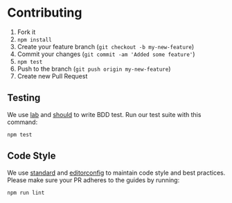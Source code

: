 # Contributing

1. Fork it
2. `npm install`
3. Create your feature branch (`git checkout -b my-new-feature`)
4. Commit your changes (`git commit -am 'Added some feature'`)
5. `npm test`
6. Push to the branch (`git push origin my-new-feature`)
7. Create new Pull Request

## Testing

We use [lab](https://github.com/hapijs/lab) and [should](https://github.com/shouldjs/should.js) to write BDD test. Run our test suite with this command:

```
npm test
```

## Code Style

We use [standard](https://www.npmjs.com/package/standard) and [editorconfig](http://editorconfig.org) to maintain code style and best practices. Please make sure your PR adheres to the guides by running:

```
npm run lint
```
